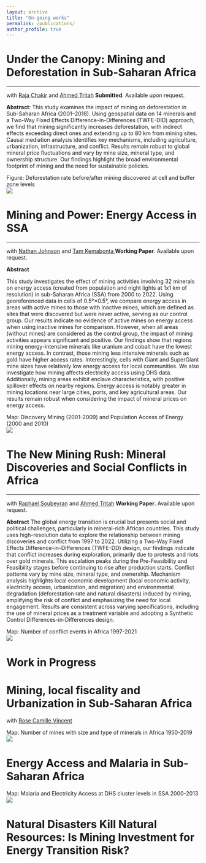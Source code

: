 ```yaml
---
layout: archive
title: "On-going works"
permalink: /publications/
author_profile: true
---
```



# Under the Canopy: Mining and Deforestation in Sub-Saharan Africa
------
with [Raja Chakir](https://sites.google.com/site/rajachakir/home) and [Ahmed Tritah](https://sites.google.com/site/ahmtritah/)
**Submitted**. Available upon request. 

**Abstract**: 
This study examines the impact of mining on deforestation in Sub-Saharan Africa (2001–2018). Using geospatial data on 14 minerals and a Two-Way Fixed Effects Difference-in-Differences (TWFE-DID) approach, we find that mining significantly increases deforestation, with indirect effects exceeding direct ones and extending up to 80 km from mining sites. Causal mediation analysis identifies key mechanisms, including agriculture, urbanization, infrastructure, and conflict. Results remain robust to global mineral price fluctuations and vary by mine size, mineral type, and ownership structure. Our findings highlight the broad environmental footprint of mining and the need for sustainable policies.

 Figure: Deforestation rate before/after mining discovered at cell and buffer zone levels <br/><img src='/images/RESULTdeforstation.jpg'>

# Mining and Power: Energy Access in SSA
------
with [Nathan Johnson](https://search.asu.edu/profile/2183493) and [Tam Kemabonta ](https://scholar.google.com/citations?user=hrZlpwUAAAAJ&hl=en)
**Working Paper**. Available upon request.

**Abstract**

This study investigates the effect of mining activities involving 32 minerals on energy access (created from population and night lights at 1x1 km of resolution) in sub-Saharan Africa (SSA) from 2000 to 2022. Using georeferenced data in cells of 0.5°×0.5°, we compare energy access in areas with active mines to those with inactive mines, which are defined as sites that were discovered but were never active, serving as our control group. Our results indicate no evidence of active mines on energy access when using inactive mines for comparison. However, when all areas (without mines) are considered as the control group, the impact of mining activities appears significant and positive. Our findings show that regions mining energy-intensive minerals like uranium and cobalt have the lowest energy access. In contrast, those mining less intensive minerals such as gold have higher access rates. Interestingly, cells with Giant and SuperGiant mine sizes have relatively low energy access for local communities. We also investigate how mining affects electricity access using DHS data. Additionally, mining areas exhibit enclave characteristics, with positive spillover effects on nearby regions. Energy access is notably greater in mining locations near large cities, ports, and key agricultural areas. Our results remain robust when considering the impact of mineral prices on energy access.

 Map: Discovery Mining (2001-2009) and Population Access of Energy (2000 and 2010) <br/><img src='/images/mining_electricty_ASS.png'>

# The New Mining Rush: Mineral Discoveries and Social Conflicts in Africa
------
with [Raphael Soubeyran](https://sites.google.com/site/soubeyranhomepage/) and [Ahmed Tritah](https://sites.google.com/site/ahmtritah/)
**Working Paper**. Available upon request.

**Abstract**
The global energy transition is crucial but presents social and political challenges, particularly in mineral-rich African countries. This study uses high-resolution data to explore the relationship between mining discoveries and conflict from 1997 to 2022. Utilizing a Two-Way Fixed Effects Difference-in-Differences (TWFE-DD) design, our findings indicate that conflict increases during exploration, primarily due to protests and riots over gold minerals. This escalation peaks during the Pre-Feasibility and Feasibility stages before continuing to rise after production starts. Conflict patterns vary by mine size, mineral type, and ownership. Mechanism analysis highlights local economic development (local economic activity, electricity access, urbanization, and migration) and environmental degradation (deforestation rate and natural disasters) induced by mining, amplifying the risk of conflict and emphasizing the need for local engagement. Results are consistent across varying specifications, including the use of mineral prices as a treatment variable and adopting a Synthetic Control Differences-in-Differences design.

 Map: Number of conflict events in Africa 1997-2021 <br/><img src='/images/Map_number of ACLED events.png'>
 
# Work in Progress
# Mining, local fiscality and Urbanization in Sub-Saharan Africa
with [Rose Camille Vincent](https://rosecamillevincent.com/)

 Map: Number of mines with size and type of minerals in Africa 1950-2019 <br/><img src='/images/Map_Mineral_Size_AFRICA_ok.PNG'>

# Energy Access and Malaria in Sub-Saharan Africa

 Map: Malaria and Electricity Access at DHS cluster levels in SSA 2000-2013 <br/><img src='/images/Malaria_Electricity.png'>

# Natural Disasters Kill Natural Resources: Is Mining Investment for Energy Transition Risk?
